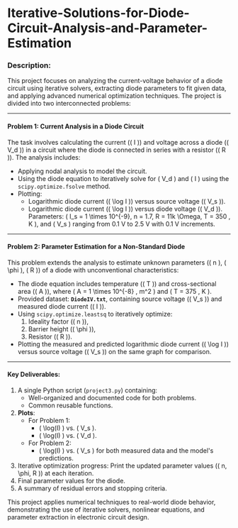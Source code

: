 # Iterative-Solutions-for-Diode-Circuit-Analysis-and-Parameter-Estimation

### Description:  
This project focuses on analyzing the current-voltage behavior of a diode circuit using iterative solvers, extracting diode parameters to fit given data, and applying advanced numerical optimization techniques. The project is divided into two interconnected problems:

---

#### **Problem 1: Current Analysis in a Diode Circuit**  
The task involves calculating the current (\( I \)) and voltage across a diode (\( V_d \)) in a circuit where the diode is connected in series with a resistor (\( R \)). The analysis includes:
- Applying nodal analysis to model the circuit.
- Using the diode equation to iteratively solve for \( V_d \) and \( I \) using the `scipy.optimize.fsolve` method.  
- Plotting:
  - Logarithmic diode current (\( \log I \)) versus source voltage (\( V_s \)).
  - Logarithmic diode current (\( \log I \)) versus diode voltage (\( V_d \)).  
Parameters: \( I_s = 1 \times 10^{-9}, n = 1.7, R = 11k \Omega, T = 350 \, K \), and \( V_s \) ranging from 0.1 V to 2.5 V with 0.1 V increments.

---

#### **Problem 2: Parameter Estimation for a Non-Standard Diode**  
This problem extends the analysis to estimate unknown parameters (\( n \), \( \phi \), \( R \)) of a diode with unconventional characteristics:
- The diode equation includes temperature (\( T \)) and cross-sectional area (\( A \)), where \( A = 1 \times 10^{-8} \, m^2 \) and \( T = 375 \, K \).
- Provided dataset: **`DiodeIV.txt`**, containing source voltage (\( V_s \)) and measured diode current (\( I \)).
- Using `scipy.optimize.leastsq` to iteratively optimize:
  1. Ideality factor (\( n \)),
  2. Barrier height (\( \phi \)),
  3. Resistor (\( R \)).  
- Plotting the measured and predicted logarithmic diode current (\( \log I \)) versus source voltage (\( V_s \)) on the same graph for comparison.

---

#### **Key Deliverables**:
1. A single Python script (`project3.py`) containing:
   - Well-organized and documented code for both problems.
   - Common reusable functions.
2. **Plots**:
   - For Problem 1:  
     - \( \log(I) \) vs. \( V_s \).  
     - \( \log(I) \) vs. \( V_d \).  
   - For Problem 2:  
     - \( \log(I) \) vs. \( V_s \) for both measured data and the model's predictions.  
3. Iterative optimization progress: Print the updated parameter values (\( n, \phi, R \)) at each iteration.
4. Final parameter values for the diode.
5. A summary of residual errors and stopping criteria.

This project applies numerical techniques to real-world diode behavior, demonstrating the use of iterative solvers, nonlinear equations, and parameter extraction in electronic circuit design.

